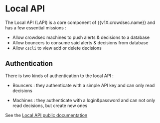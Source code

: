 # Local API

The Local API (LAPI) is a core component of {{v1X.crowdsec.name}} and has a few essential missions :

 - Allow crowdsec machines to push alerts & decisions to a database
 - Allow bouncers to consume said alerts & decisions from database
 - Allow `cscli` to view add or delete decisions


## Authentication

There is two kinds of authentication to the local API :

 - Bouncers : they authenticate with a simple API key and can only read decisions

 - Machines : they authenticate with a login&password and can not only read decisions, but create new ones
 



See the [Local API public documentation]({{v1X.lapi.swagger}})

